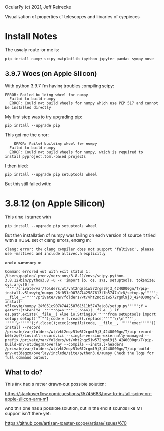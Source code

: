 OcularPy
(c) 2021, Jeff Reinecke

Visualization of properties of telescopes and libraries of eyepieces

# Install Notes

The usualy route for me is:
```
pip install numpy scipy matplotlib ipython jupyter pandas sympy nose
```

## 3.9.7 Woes (on Apple Silicon)

With python 3.9.7 I'm having troubles compiling scipy:

```
ERROR: Failed building wheel for numpy
  Failed to build numpy
  ERROR: Could not build wheels for numpy which use PEP 517 and cannot be installed directly
```

My first step was to try upgrading pip:

```
pip install --upgrade pip
```

This got me the error:

```
    ERROR: Failed building wheel for numpy
  Failed to build numpy
  ERROR: Could not build wheels for numpy, which is required to install pyproject.toml-based projects
  ```

I then tried:

```
pip install --upgrade pip setuptools wheel
```

But this still failed with:

# 3.8.12 (on Apple Silicon)

This time I started with
```
pip install --upgrade pip setuptools wheel
```

But then installation of numpy was failing on each version of source it tried with a HUGE set of clang errors, ending in:
```
clang: error: the clang compiler does not support 'faltivec', please use -maltivec and include altivec.h explicitly
```
and a summary of
```
Command errored out with exit status 1: /Users/paploo/.pyenv/versions/3.8.12/envs/scipy-python-3.8.12/bin/python3.8 -u -c 'import io, os, sys, setuptools, tokenize; sys.argv[0] = '"'"'/private/var/folders/wt/vht2nqz51w572rgml9j3_4240000gn/T/pip-install-v5lxwytg/numpy_26f051c9078744258761311b5747a1c8/setup.py'"'"'; __file__='"'"'/private/var/folders/wt/vht2nqz51w572rgml9j3_4240000gn/T/pip-install-v5lxwytg/numpy_26f051c9078744258761311b5747a1c8/setup.py'"'"';f = getattr(tokenize, '"'"'open'"'"', open)(__file__) if os.path.exists(__file__) else io.StringIO('"'"'from setuptools import setup; setup()'"'"');code = f.read().replace('"'"'\r\n'"'"', '"'"'\n'"'"');f.close();exec(compile(code, __file__, '"'"'exec'"'"'))' install --record /private/var/folders/wt/vht2nqz51w572rgml9j3_4240000gn/T/pip-record-b05r2q07/install-record.txt --single-version-externally-managed --prefix /private/var/folders/wt/vht2nqz51w572rgml9j3_4240000gn/T/pip-build-env-ot3degzm/overlay --compile --install-headers /private/var/folders/wt/vht2nqz51w572rgml9j3_4240000gn/T/pip-build-env-ot3degzm/overlay/include/site/python3.8/numpy Check the logs for full command output.
```

## What to do?

This link had s rather drawn-out possible solution:

https://stackoverflow.com/questions/65745683/how-to-install-scipy-on-apple-silicon-arm-m1

And this one has a possible solution, but in the end it sounds like M1 support
isn't there yet:

https://github.com/artisan-roaster-scope/artisan/issues/670